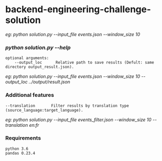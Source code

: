 # backend-engineering-challenge-solution

*eg: python solution.py --input_file events.json --window_size 10*

### _python solution.py --help_

```
optional arguments:
    --output_loc      Relative path to save results (Defult: same directory output_result.json).
```
*eg: python solution.py --input_file events.json --window_size 10 --output_loc ../output/result.json*

### Additional features
    --translation       Filter results by translation type (source_language:target_language).

*eg: python solution.py --input_file events_filter.json --window_size 10 --translation en:fr*

### Requirements
    python 3.6
    pandas 0.23.4